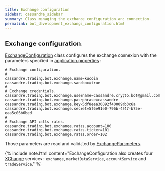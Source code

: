 ```yaml
---
title: Exchange configuration
sidebar: cassandre_sidebar
summary: Class managing the exchange configuration and connection.
permalink: bot_development_exchange_configuration.html
---
```


## Exchange configuration.
[ExchangeConfiguration](https://github.com/cassandre-tech/cassandre-trading-bot/blob/development/bot/src/main/java/tech/cassandre/trading/bot/configuration/ExchangeConfiguration.java) class configures the exchange connexion with the parameters specified in [application.properties](https://github.com/cassandre-tech/cassandre-trading-bot/blob/development/bot/src/main/resources/application.properties) :
```properties
# Exchange configuration.
#
cassandre.trading.bot.exchange.name=kucoin
cassandre.trading.bot.exchange.sandbox=true
#
# Exchange credentials.
cassandre.trading.bot.exchange.username=cassandre.crypto.bot@gmail.com
cassandre.trading.bot.exchange.passphrase=cassandre
cassandre.trading.bot.exchange.key=5df8eea30092f40009cb3c6a
cassandre.trading.bot.exchange.secret=5f6e91e0-796b-4947-b75e-eaa5c06b6bed
#
# Exchange API calls rates.
cassandre.trading.bot.exchange.rates.account=100
cassandre.trading.bot.exchange.rates.ticker=101
cassandre.trading.bot.exchange.rates.order=102
```

Those parameters are read and validated by [ExchangeParameters](https://github.com/cassandre-tech/cassandre-trading-bot/blob/development/bot/src/main/java/tech/cassandre/trading/bot/configuration/ExchangeParameters.java).

{% include note.html content="ExchangeConfiguration also creates four [XChange](https://github.com/knowm/XChange) services : `exchange`, `marketDataService`, `accountService` and `tradeService`." %}